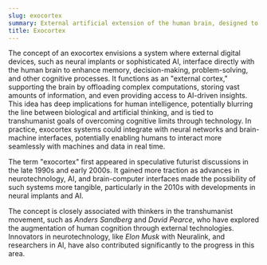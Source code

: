 ```yaml
---
slug: exocortex
summary: External artificial extension of the human brain, designed to augment cognitive functions through advanced computing technologies.
title: Exocortex
---
```


The concept of an exocortex envisions a system where external digital devices, such as neural implants or sophisticated AI, interface directly with the human brain to enhance memory, decision-making, problem-solving, and other cognitive processes. It functions as an "external cortex," supporting the brain by offloading complex computations, storing vast amounts of information, and even providing access to AI-driven insights. This idea has deep implications for human intelligence, potentially blurring the line between biological and artificial thinking, and is tied to transhumanist goals of overcoming cognitive limits through technology. In practice, exocortex systems could integrate with neural networks and brain-machine interfaces, potentially enabling humans to interact more seamlessly with machines and data in real time.

The term "exocortex" first appeared in speculative futurist discussions in the late 1990s and early 2000s. It gained more traction as advances in neurotechnology, AI, and brain-computer interfaces made the possibility of such systems more tangible, particularly in the 2010s with developments in neural implants and AI.

The concept is closely associated with thinkers in the transhumanist movement, such as *Anders Sandberg* and *David Pearce*, who have explored the augmentation of human cognition through external technologies. Innovators in neurotechnology, like *Elon Musk* with Neuralink, and researchers in AI, have also contributed significantly to the progress in this area.